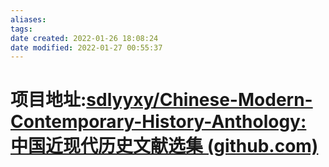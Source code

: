 ```yaml
---
aliases: 
tags: 
date created: 2022-01-26 18:08:24
date modified: 2022-01-27 00:55:37
---
```


# 项目地址:[sdlyyxy/Chinese-Modern-Contemporary-History-Anthology: 中国近现代历史文献选集 (github.com)](https://github.com/sdlyyxy/Chinese-Modern-Contemporary-History-Anthology)

